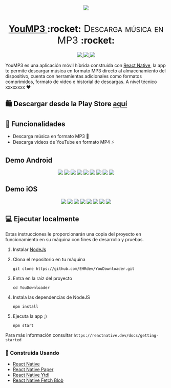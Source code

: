 <!-- Logo -->
<p align="center">
  <a href="https://github.com/EHRdev/YouMP3">
    <img src="https://user-images.githubusercontent.com/40396000/139837542-52b82bf2-9170-4807-b9a7-1b3b034c205f.png">
  </a>
</p>

<!-- Name -->
<h1 align="center">
  <a href="https://github.com/EHRdev/YouDownloader">YouMP3 </a>:rocket:<span style="font-variant-caps: petite-caps;font-size: 30px;font-weight: 400;"> Descarga música en MP3 </span>:rocket:
</h1>

<!-- Badges -->
<p align="center">
  <a href="https://reactnative.dev/">
    <img src="https://img.shields.io/badge/app-android-%231bb081?style=for-the-badge&logo=android">
  </a>
  <a href="https://reactnative.dev/">
    <img src="https://img.shields.io/badge/app-iOS-purple?style=for-the-badge&logo=apple">
  </a>
  <a href="https://play.google.com/store/apps/details?id=com.youDownloader&hl=es_MX">
    <img src="https://img.shields.io/badge/publicada%20en-Google%20play-%23ec3a3b?style=for-the-badge&logo=google%20play">
  </a>
</p>

<!-- Text -->
YouMP3 es una aplicación móvil híbrida construida con [React Native](https://reactnative.dev/), la app te permite descargar música en formato MP3 directo al almacenamiento del dispositivo, cuenta con herramientas adicionales como formatos comprimidos, formato de video e historial de descargas. A nivel técnico xxxxxxxx ❤️

## 🛍️ Descargar desde la Play Store [aquí](https://play.google.com/store/apps/details?id=com.youMP3&hl=es_MX)

## 🌟 Funcionalidades

- Descarga música en formato MP3 🎵
- Descarga videos de YouTube en formato MP4 ⚡

<!-- Screens Android -->

## Demo Android

<p align="center">
  <img src="https://user-images.githubusercontent.com/40396000/140002017-1f45760e-3f8a-4ff4-9714-5576ac590150.png">
  <img src="https://user-images.githubusercontent.com/40396000/140002018-4e19d20f-4936-405a-aed9-bf0648c90414.png">
  <img src="https://user-images.githubusercontent.com/40396000/140002019-08b3e15d-ef7a-4613-b9ef-f83e8dc445b6.png">
  <img src="https://user-images.githubusercontent.com/40396000/140002020-d70a2909-7b19-46dc-878c-34b028eb3d04.png">
  <img src="https://user-images.githubusercontent.com/40396000/140002021-29390770-9d23-475a-9a57-2056183197b9.png">
  <img src="https://user-images.githubusercontent.com/40396000/140002022-fd6c5383-4b55-424f-a209-81a8aa261acf.png">
  <img src="https://user-images.githubusercontent.com/40396000/140002023-45e605c3-3e6c-4861-85a5-0000bcf062bc.png">
  <img src="https://user-images.githubusercontent.com/40396000/140002024-452de740-3cbb-437f-9743-ab9e12483eb6.png">
  <img src="https://user-images.githubusercontent.com/40396000/140002027-acae2ebb-0586-46b4-b07b-6477688cda75.png">
</p>

<!-- Screens iOs -->

## Demo iOS

<p align="center">
  <img src="https://user-images.githubusercontent.com/40396000/140002137-951909b9-5099-427c-8c35-a4268a5157c9.PNG">
  <img src="https://user-images.githubusercontent.com/40396000/140002138-0dae39b4-4204-45c8-bd61-940fe909f5da.PNG">
  <img src="https://user-images.githubusercontent.com/40396000/140002139-b92d35e4-7a31-4963-8e84-d4419b1dc324.PNG">
  <img src="https://user-images.githubusercontent.com/40396000/140002141-4f210e8a-f37a-4c24-8cda-03e8f01b40b0.PNG">
  <img src="https://user-images.githubusercontent.com/40396000/140002142-07df91e4-03f2-4578-80c7-a4e50d1a19ee.PNG">
  <img src="https://user-images.githubusercontent.com/40396000/140002144-b5fac103-cbb1-436b-bde0-f12296e1b6cc.PNG">
  <img src="https://user-images.githubusercontent.com/40396000/140002145-5657d386-6b86-431e-ab55-6e2c702caf15.PNG">
  <img src="https://user-images.githubusercontent.com/40396000/140002146-1a49c9ca-fc65-46b3-bae3-ba40fe21266c.PNG">
</p>

## 💻 Ejecutar localmente

Estas instrucciones le proporcionarán una copia del proyecto en funcionamiento en su máquina con fines de desarrollo y pruebas.

1. Instalar [NodeJs](https://nodejs.org/en/)
2. Clona el repositorio en tu máquina

    ```
    git clone https://github.com/EHRdev/YouDownloader.git
    ```

2.  Entra en la raíz del proyecto

    ```
    cd YouDownloader
    ```

3.  Instala las dependencias de NodeJS

    ```
    npm install
    ```

4.  Ejecuta la app ;)

    ```
    npm start
    ```
Para más información consultar `https://reactnative.dev/docs/getting-started`

### 💎 Construida Usando
- [React Native](https://reactnative.dev/)
- [React Native Paper](https://callstack.github.io/react-native-paper/)
- [React Native Ytdl](https://github.com/ytdl-js/react-native-ytdl)
- [React Native Fetch Blob](https://github.com/joltup/rn-fetch-blob)
